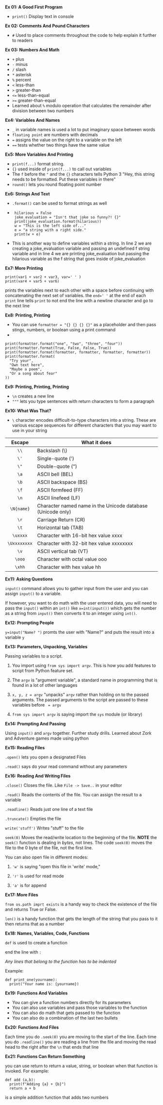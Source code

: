**Ex 01: A Good First Program**
- `print()` Display text in console


**Ex 02: Comments And Pound Characters**
 - `#` Used to place comments throughout the code to help explain it further to readers

**Ex 03: Numbers And Math**
 - `+` plus
 - `-` minus
 - `/` slash
 - `*` asterisk
 - `%` percent
 - `<` less-than
 - `>` greater-than
 - `<=` less-than-equal
 - `>=` greater-than-equal
 - Learned about `%` modulo operation that calculates the remainder after division between two numbers

**Ex4: Variables And Names**
 - `_` in variable names is used a lot to put imaginary space between words
 - `floating point` are numbers with decimals
 - `=` assigns the value on the right to a variable on the left
 - `==` tests whether two things have the same value

**Ex5: More Variables And Printing**
 - `print(f...)` format string.
 - `{}` used inside of `print(f...)` to call out variables
 - The `f` before the `"` and the `{}` characters tells Python 3 "Hey, this string needs to be formatted. Put these variables in there"
 - `round()` lets you round floating point number

**Ex6: Strings And Text**
 - `.format()` can be used to format strings as well
 -
   ```
    hilarious = False
    joke_evaluation = "Isn't that joke so funny?! {}"
    print(joke_evaluation.format(hilarious))
    w = "This is the left side of..."
    e = "a string with a right side."
    print(w + e)
   ```

 - This is another way to define variables within a string. In line 2 we are creating a joke_evaluation variable and passing an undefined f string variable  and in line 4 we are printing joke_evaluation but passing the hilarious variable as the f string that goes inside of joke_evaluation

**Ex7: More Printing**

```
print(var1 + var2 + var3, var=' ' )
print(var4 + var5 + var6)
```

prints the variables next to each other with a space before continuing with concatenating the next set of variables. the `end=' '` at the end of each `print` line tells `print` to not end the line with a newline character and go to the next line

**Ex8: Printing, Printing**
 - You can use `formatter = "{} {} {} {}"` as a placeholder and then pass stings, numbers, or boolean using a print command
  -
  ``` print(formatter.format(1, 2, 3, 4))
print(formatter.format("one", "two", "three", "four"))
print(formatter.format(True, False, False, True))
print(formatter.format(formatter, formatter, formatter, formatter))
print(formatter.format(
    "Try your",
    "Own text here",
    "Maybe a poem",
    "Or a song about fear"
))
```

**Ex9: Printing, Printing, Printing**
 - `\n` creates a new line
 - `"""` lets you type sentences with return characters to form a paragraph

**Ex10: What Was That?**
 - `\` character encodes difficult-to-type characters into a string. These are various escape sequences for different characters that you may want to use in your string

 |Escape|What it does|
 |:----:|------------|
 |`\\`|Backslash (\\)|
 |`\'`|Single-quote (')|
 |`\"`|Double-quote (")|
 |`\a`|ASCII bell (BEL)|
 |`\b`|ASCII backspace (BS)|
 |`\f`|ASCII formfeed (FF)|
 |`\n`|ASCII linefeed (LF)|
 |`\N{name}`|Character named name in the Unicode database (Unicode only)|
 |`\r`|Carriage Return (CR)|
 |`\t`|Horizontal tab (TAB)|
 |`\uxxxx`|Character with 16-bit hex value xxxx|
 |`\Uxxxxxxxx`|Character with 32-bit hex value xxxxxxxx|
 |`\v`|ASCII vertical tab (VT)|
 |`\ooo`|Character with octal value ooo|
 |`\xhh`|Character with hex value hh|

**Ex11: Asking Questions**

`input()` command allows you to gather input from the user and you can assign `input()` to a variable.

If however, you want to do math with the user entered data, you will need to pass the `input()` within an `int()` like `x=int(input())` which gets the number as a string from `input()` then converts it to an integer using `int()`.

**Ex12: Prompting People**

`y=input("Name? ")` promts the user with "Name?" and puts the result into a variable `y`

**Ex13: Parameters, Unpacking, Variables**

Passing variables to a script.

1. You import using `from sys import argv`. This is how you add features to script from Python feature set.

2. The `argv` is "argument variable", a standard name in programming that is found in a lot of other languages

3. `x, y, z = argv` "unpacks" `argv` rather than holding on to the passed arguments. The passed arguments to the script are passed to these variables before ` = argv`

4. `from sys import argv`  is saying import the `sys` module (or library)  

**Ex14: Prompting And Passing**

Using `input()` and `argv` together. Further study drills. Learned about Zork and Adventure games made using python

**Ex15: Reading Files**

`.open()` lets you open a designated Files

`.read()` says do your read command without any parameters

**Ex16: Reading And Writing Files**

`.close()` Closes the file. Like `File -> Save..` in your editor

`.read()` Reads the contents of the file. You can assign the result to a variable

`.readline()` Reads just one line of a text file

`.truncate()` Empties the file

`write('stuff')` Writes "stuff" to the file

`seek(0)` Moves the read/write location to the beginning of the file. **NOTE** the `seek()` function is dealing in *bytes*, not lines. The code `seek(0)` moves the file to the 0 byte of the file, not the first line.

You can also open file in different modes:

1. `'w'` is saying "open this file in 'write' mode,"

2. `'r'` is used for read mode

3. `'a'` is for append

**Ex17: More Files**

`from os.path imprt exists` is a handy way to check the existence of the file and returns True or False.

`len()` is a handy function that gets the length of the string that you pass to it then returns that as a number

**Ex18: Names, Variables, Code, Functions**

`def` is used to create a function

end the line with `:`

*Any lines that belong to the function has to be indented*

Example:

```
def print_one(yourname):
  print("Your name is: {yourname})
```

**Ex19: Functions And Variables**

* You can give a function numbers directly for its parameters
* You can also use variables and pass those variables to the function
* You can also do math that gets passed to the function
* You can also do a combination of the last two bullets

**Ex20: Functions And Files**

Each time you do `.seek(0)` you are moving to the start of the line. Each time you do `.readline()` you are reading a line from the file and moving the read head to the right after the `\n` that ends that line

**Ex21: Functions Can Return Something**

you can use return to return a value, string, or boolean when that function is invoked. For example:

```
def add (a,b):
  print(f"Adding {a} + {b}")
  return a + b
```

is a simple addition function that adds two numbers
